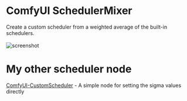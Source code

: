 # ComfyUI SchedulerMixer
Create a custom scheduler from a weighted average of the built-in schedulers.
<br />
<br />
![screenshot](https://github.com/BlakeOne/ComfyUI-SchedulerMixer/assets/30273164/4224917d-cdf3-4c2f-8952-87269bfe1e08)
<BR  >
# My other scheduler node
[ComfyUI-CustomScheduler](https://github.com/BlakeOne/ComfyUI-CustomScheduler) - A simple node for setting the sigma values directly
